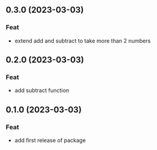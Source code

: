 ## 0.3.0 (2023-03-03)

### Feat

- extend add and subtract to take  more than 2 numbers

## 0.2.0 (2023-03-03)

### Feat

- add subtract function

## 0.1.0 (2023-03-03)

### Feat

- add first release of package
